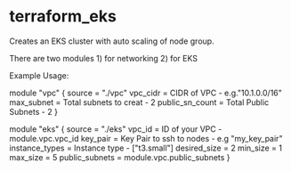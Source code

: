 # terraform_eks
Creates an EKS cluster with auto scaling of node group. 

There are two modules 1) for networking 2) for EKS

Example Usage:

module "vpc" {
  source           = "./vpc"
  vpc_cidr         = CIDR of VPC - e.g."10.1.0.0/16"
  max_subnet       = Total subnets to creat - 2
  public_sn_count  = Total Public Subnets - 2
}

module "eks" {
  source         = "./eks"
  vpc_id         = ID of your VPC - module.vpc.vpc_id
  key_pair       = Key Pair to ssh to nodes - e.g "my_key_pair"
  instance_types = Instance type - ["t3.small"]
  desired_size   = 2
  min_size       = 1
  max_size       = 5
  public_subnets = module.vpc.public_subnets
}
